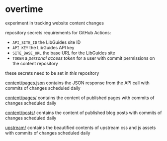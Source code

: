 # overtime

experiment in tracking website content changes

repository secrets requirements for GitHub Actions:

- `API_SITE_ID` the LibGuides site ID
- `API_KEY` the LibGuides API key
- `SITE_BASE_URL` the base URL for the LibGuides site
- `TOKEN` a _personal access token_ for a user with commit permissions on the content repository

these secrets need to be set in _this_ repository

[content/pages.json](https://github.com/caltechlibrary/overtime/blob/main/content/pages.json) contains the JSON response from the API call with commits of changes scheduled daily

[content/pages/](https://github.com/caltechlibrary/overtime/tree/main/content/pages) contains the content of published pages with commits of changes scheduled daily

[content/posts/](https://github.com/caltechlibrary/overtime/tree/main/content/posts) contains the content of published blog posts with commits of changes scheduled daily

[upstream/](https://github.com/caltechlibrary/overtime/tree/main/upstream) contains the beautified contents of upstream css and js assets with commits of changes scheduled daily
